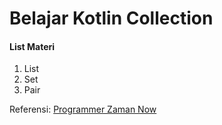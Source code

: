 # Belajar Kotlin Collection
#### List Materi
1. List
2. Set
3. Pair

Referensi:  [Programmer Zaman Now](https://www.youtube.com/ProgrammerZamanNow)